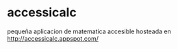 # accessicalc
pequeña aplicacion de matematica accesible
hosteada en http://accessicalc.appspot.com/
